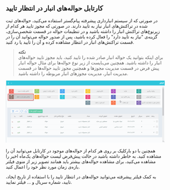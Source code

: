 
## کارتابل حواله‌های انبار در انتظار تایید
در صورتی که از سیستم انبارداری پیشرفته پیام‌گستر استفاده می‌کنید، حواله‌های ثبت شده در تراکنش‌های انبار نیاز به تایید دارند. در صورتی که مجوز تایید هر کدام از زیرنوع‌های تراکنش انبار را داشته باشید و در تنظیمات حواله در قسمت شخصی‌سازی، گزینه‌ی "نیاز به تایید دارد" را فعال کرده باشید، پس از صدور حواله می‌توانید آن را در قسمت تراکنش‌های انبار در انتظار مشاهده کرده و آن را تایید یا رد کنید.

> **نکته** <br>
برای اینکه بتوانید یک حواله انبار صادر شده را تایید کنید، باید مجوز تایید حواله‌های انبار را داشته باشید. همچنین می‌بایست از زیر نوع حواله‌‌ها برای مثال حواله انبار پیش فرض  در قسمت مدیریت مجوزها و همچنین مجوز تایید حواله‌ها در قسمت مدیریت انبار، مدیریت  مجوزهای انبار  مربوطه را داشته باشید.<br>

![کارتابل حواله‌های انبار در انتظار تایید](./Images/cartable-warehouse-remmitance.png)

همچنین با دو بارکلیک بر روی هر کدام از حواله‌های موجود در کارتابل می‌توانید آن را مشاهده کنید.
به خاطر داشته باشید در حالت پیش‌فرض لیست حواله‌های یک‌ماه اخیر را مشاهده می‌کنید، برای مشاهده حواله‌های بیشتر باید همانند تصویر زیر از منوی فیلتر بازه‌‌ی زمان مورد نظر خود را اعمال کنید.

به کمک فیلتر پیشرفته می‌توانید حواله‌های در انتظار تایید را با استفاده از تاریخ ایجاد، تایید، شماره سریال و ... فیلتر نمایید.